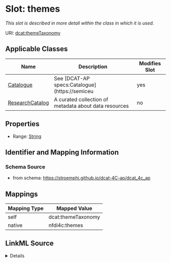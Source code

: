 

# Slot: themes


_This slot is described in more detail within the class in which it is used._





URI: [dcat:themeTaxonomy](http://www.w3.org/ns/dcat#themeTaxonomy)



<!-- no inheritance hierarchy -->





## Applicable Classes

| Name | Description | Modifies Slot |
| --- | --- | --- |
| [Catalogue](Catalogue.md) | See [DCAT-AP specs:Catalogue](https://semiceu |  yes  |
| [ResearchCatalog](ResearchCatalog.md) | A curated collection of metadata about data resources |  no  |







## Properties

* Range: [String](String.md)





## Identifier and Mapping Information







### Schema Source


* from schema: https://stroemphi.github.io/dcat-4C-ap/dcat_4c_ap




## Mappings

| Mapping Type | Mapped Value |
| ---  | ---  |
| self | dcat:themeTaxonomy |
| native | nfdi4c:themes |




## LinkML Source

<details>
```yaml
name: themes
description: This slot is described in more detail within the class in which it is
  used.
from_schema: https://stroemphi.github.io/dcat-4C-ap/dcat_4c_ap
rank: 1000
slot_uri: dcat:themeTaxonomy
alias: themes
domain_of:
- Catalogue
range: string

```
</details>